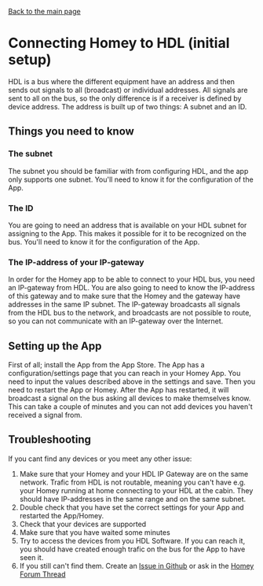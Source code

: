 [Back to the main page](index.md)

# Connecting Homey to HDL (initial setup)
HDL is a bus where the different equipment have an address and then sends out signals to all (broadcast) or individual addresses. All signals are sent to all on the bus, so the only difference is if a receiver is defined by device address. The address is built up of two things: A subnet and an ID.

## Things you need to know

### The subnet
The subnet you should be familiar with from configuring HDL, and the app only supports one subnet. You'll need to know it for the configuration of the App.

### The ID
You are going to need an address that is available on your HDL subnet for assigning to the App. This makes it possible for it to be recognized on the bus. You'll need to know it for the configuration of the App.

### The IP-address of your IP-gateway
In order for the Homey app to be able to connect to your HDL bus, you need an IP-gateway from HDL. You are also going to need to know the IP-address of this gateway and to make sure that the Homey and the gateway have addresses in the same IP subnet. The IP-gateway broadcasts all signals from the HDL bus to the network, and broadcasts are not possible to route, so you can not communicate with an IP-gateway over the Internet.

## Setting up the App
First of all; install the App from the App Store. The App has a configuration/settings page that you can reach in your Homey App. You need to input the values described above in the settings and save. Then you need to restart the App or Homey. After the App has restarted, it will broadcast a signal on the bus asking all devices to make themselves know. This can take a couple of minutes and you can not add devices you haven't received a signal from.

## Troubleshooting
If you cant find any devices or you meet any other issue:
1. Make sure that your Homey and your HDL IP Gateway are on the same network. Trafic from HDL is not routable, meaning you can't have e.g. your Homey running at home connecting to your HDL at the cabin. They should have IP-addresses in the same range and on the same subnet.
2. Double check that you have set the correct settings for your App and restarted the App/Homey.
3. Check that your devices are supported
4. Make sure that you have waited some minutes
5. Try to access the devices from you HDL Software. If you can reach it, you should have created enough trafic on the bus for the App to have seen it.
6. If you still can't find them. Create an [Issue in Github](CONTRIBUTING.md) or ask in the [Homey Forum Thread](https://community.homey.app/t/app-pro-hdl-smartbus/26575)